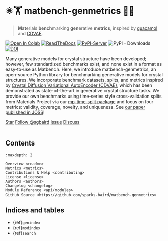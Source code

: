 # ⚛️🏋 matbench-genmetrics 🎨📐

> **Mat**erials **bench**marking **gen**erative **metrics**, inspired by [guacamol](https://www.benevolent.com/guacamol) and [CDVAE](https://github.com/txie-93/cdvae).

[![Open In Colab](https://colab.research.google.com/assets/colab-badge.svg)](https://colab.research.google.com/github/sparks-baird/matbench-genmetrics/blob/main/notebooks/core/1.0-matbench-genmetrics-basic.ipynb)
[![ReadTheDocs](https://readthedocs.org/projects/matbench-genmetrics/badge/?version=latest)](https://matbench-genmetrics.readthedocs.io/en/stable/)
[![PyPI-Server](https://img.shields.io/pypi/v/matbench-genmetrics.svg)](https://pypi.org/project/matbench-genmetrics/)
![PyPI - Downloads](https://img.shields.io/pypi/dm/matbench-genmetrics)
[![DOI](https://joss.theoj.org/papers/10.21105/joss.05618/status.svg)](https://doi.org/10.21105/joss.05618)
<!---
[![Coveralls](https://img.shields.io/coveralls/github/sparks-baird/matbench-genmetrics/main.svg)](https://coveralls.io/r/sparks-baird/matbench-genmetrics)
[![Project generated with PyScaffold](https://img.shields.io/badge/-PyScaffold-005CA0?logo=pyscaffold)](https://pyscaffold.org/)
[![Conda-Forge](https://img.shields.io/conda/vn/conda-forge/matbench-genmetrics.svg)](https://anaconda.org/conda-forge/matbench-genmetrics)
--->

Many generative models for crystal structure have been developed; however, few
standardized benchmarks exist, and none exist in a format as easy-to-use as Matbench.
Here, we introduce matbench-genmetrics, an open-source Python library for benchmarking
generative models for crystal structures. We incorporate benchmark datasets, splits, and
metrics inspired by [Crystal Diffusion Variational AutoEncoder (CDVAE)](https://github.com/txie-93/cdvae), which has been
demonstrated as state-of-the-art in generative crystal structure tasks. We
provide our own benchmarks using time-series style cross-validation splits from
Materials Project via our [mp-time-split package](https://mp-time-split.readthedocs.io/en/latest/) and focus on four metrics: validity,
coverage, novelty, and uniqueness. See [our paper published in JOSS](https://joss.theoj.org/papers/10.21105/joss.05618)!

<a class="github-button" href="https://github.com/sparks-baird/matbench-genmetrics"
data-icon="octicon-star" data-size="large" data-show-count="true" aria-label="Star
sparks-baird/matbench-genmetrics on GitHub">Star</a>
<a class="github-button"
href="https://github.com/sgbaird" data-size="large" data-show-count="true"
aria-label="Follow @sgbaird on GitHub">Follow @sgbaird</a>
<a class="github-button" href="https://github.com/sparks-baird/matbench-genmetrics/issues"
data-icon="octicon-issue-opened" data-size="large" data-show-count="true"
aria-label="Issue sparks-baird/matbench-genmetrics on GitHub">Issue</a>
<a class="github-button" href="https://github.com/sparks-baird/matbench-genmetrics/discussions" data-icon="octicon-comment-discussion" data-size="large" aria-label="Discuss sparks-baird/matbench-genmetrics on GitHub">Discuss</a>
<br><br>

<!-- Finally, we provide a simple example of preparation
and submission to the  matbench-genmetrics leaderboard using [pyxtal](https://pyxtal.readthedocs.io/en/latest/) for generation. -->

## Contents

```{toctree}
:maxdepth: 2

Overview <readme>
Metrics <metrics>
Contributions & Help <contributing>
License <license>
Authors <authors>
Changelog <changelog>
Module Reference <api/modules>
GitHub Source <https://github.com/sparks-baird/matbench-genmetrics>
```

## Indices and tables

* {ref}`genindex`
* {ref}`modindex`
* {ref}`search`

[Sphinx]: http://www.sphinx-doc.org/
[Markdown]: https://daringfireball.net/projects/markdown/
[reStructuredText]: http://www.sphinx-doc.org/en/master/usage/restructuredtext/basics.html
[MyST]: https://myst-parser.readthedocs.io/en/latest/

<script async defer src="https://buttons.github.io/buttons.js"></script>
